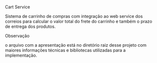 Cart Service

Sistema de carrinho de compras com integração ao web service dos correios para calcular o valor total do frete do carrinho e também o prazo de entrega dos produtos.

Observação

o arquivo com a apresentação está no diretório raiz desse projeto com maiores informações técnicas e bibliotecas utilizadas para a implementação.

